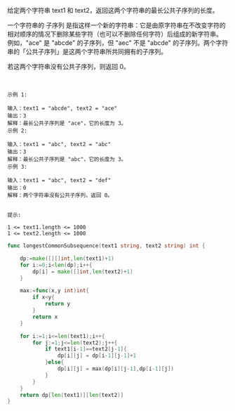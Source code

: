 给定两个字符串 text1 和 text2，返回这两个字符串的最长公共子序列的长度。

一个字符串的 子序列 是指这样一个新的字符串：它是由原字符串在不改变字符的相对顺序的情况下删除某些字符（也可以不删除任何字符）后组成的新字符串。    
例如，"ace" 是 "abcde" 的子序列，但 "aec" 不是 "abcde" 的子序列。两个字符串的「公共子序列」是这两个字符串所共同拥有的子序列。    

若这两个字符串没有公共子序列，则返回 0。   

 
```
示例 1:

输入：text1 = "abcde", text2 = "ace" 
输出：3  
解释：最长公共子序列是 "ace"，它的长度为 3。
示例 2:

输入：text1 = "abc", text2 = "abc"
输出：3
解释：最长公共子序列是 "abc"，它的长度为 3。
示例 3:

输入：text1 = "abc", text2 = "def"
输出：0
解释：两个字符串没有公共子序列，返回 0。
 

提示:

1 <= text1.length <= 1000
1 <= text2.length <= 1000
```
```go
func longestCommonSubsequence(text1 string, text2 string) int {

    dp:=make([][]int,len(text1)+1)
    for i:=0;i<len(dp);i++{
        dp[i] = make([]int,len(text2)+1)
    }

    max:=func(x,y int)int{
        if x<y{
            return y
        }
        return x
    }

    for i:=1;i<=len(text1);i++{
        for j:=1;j<=len(text2);j++{
            if text1[i-1]==text2[j-1]{
                dp[i][j] = dp[i-1][j-1]+1
            }else{
                dp[i][j] = max(dp[i][j-1],dp[i-1][j])
            }
        }
    }
    return dp[len(text1)][len(text2)]
}
```
